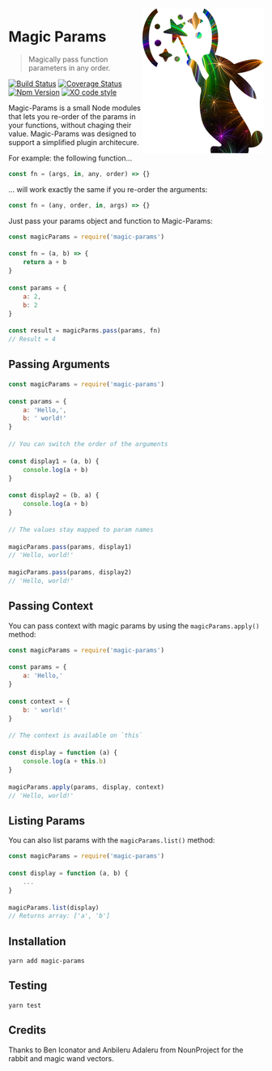 <img alt="Bunny rabbit waving magic wand in parenthesis" src="magic-params.png" align="right">

# Magic Params

> Magically pass function parameters in any order.

[![Build Status](https://travis-ci.org/F1LT3R/magic-params.svg?branch=master)](https://travis-ci.org/F1LT3R/magic-params)
[![Coverage Status](https://coveralls.io/repos/github/F1LT3R/magic-params/badge.svg?branch=master)](https://coveralls.io/github/F1LT3R/magic-params?branch=master)
[![Npm Version](https://img.shields.io/npm/v/magic-params.svg)](https://www.npmjs.com/package/magic-params)
[![XO code style](https://img.shields.io/badge/code_style-XO-5ed9c7.svg)](https://github.com/sindresorhus/xo)

Magic-Params is a small Node modules that lets you re-order of the params in your functions, without chaging their value. Magic-Params was designed to support a simplified plugin architecure.

For example: the following function...

```javascript
const fn = (args, in, any, order) => {}
```

... will work exactly the same if you re-order the arguments:

```javascript
const fn = (any, order, in, args) => {}
```

Just pass your params object and function to Magic-Params:

```javascript
const magicParams = require('magic-params')

const fn = (a, b) => {
	return a + b
}

const params = {
	a: 2,
	b: 2
}

const result = magicParms.pass(params, fn)
// Result = 4
```

## Passing Arguments

```javascript
const magicParams = require('magic-params')

const params = {
	a: 'Hello,',
	b: ' world!'
}

// You can switch the order of the arguments

const display1 = (a, b) {
	console.log(a + b)
}

const display2 = (b, a) {
	console.log(a + b)
}

// The values stay mapped to param names

magicParams.pass(params, display1)
// 'Hello, world!'

magicParams.pass(params, display2)
// 'Hello, world!'
```

## Passing Context

You can pass context with magic params by using the `magicParams.apply()` method:

```javascript
const magicParams = require('magic-params')

const params = {
	a: 'Hello,'
}

const context = {
	b: ' world!'
}

// The context is available on `this`

const display = function (a) {
	console.log(a + this.b)
}

magicParams.apply(params, display, context)
// 'Hello, world!'
```

## Listing Params

You can also list params with the `magicParams.list()` method:

```javascript
const magicParams = require('magic-params')

const display = function (a, b) {
	...
}

magicParams.list(display)
// Returns array: ['a', 'b']
```

## Installation

```shell
yarn add magic-params
```

## Testing

```shell
yarn test
```

## Credits

Thanks to Ben Iconator and Anbileru Adaleru from NounProject for the rabbit and magic wand vectors.
